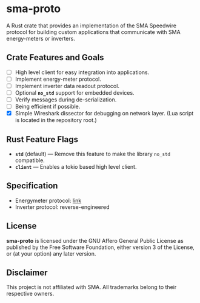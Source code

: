 # sma-proto

A Rust crate that provides an implementation of the SMA Speedwire protocol
for building custom applications that communicate with SMA energy-meters or
inverters.

## Crate Features and Goals

* [ ] High level client for easy integration into applications.
* [ ] Implement energy-meter protocol.
* [ ] Implement inverter data readout protocol.
* [ ] Optional **`no_std`** support for embedded devices.
* [ ] Verify messages during de-serialization.
* [ ] Being efficient if possible.
* [x] Simple Wireshark dissector for debugging on network layer.
      (Lua script is located in the repository root.)

## Rust Feature Flags
* **`std`** (default) — Remove this feature to make the library
  `no_std` compatible.
* **`client`** — Enables a tokio based high level client.

## Specification

* Energymeter protocol: [link](https://cdn.sma.de/fileadmin/content/www.developer.sma.de/docs/EMETER-Protokoll-TI-en-10.pdf)
* Inverter protocol: reverse-engineered

## License

**sma-proto** is licensed under the GNU Affero General Public License as published
by the Free Software Foundation, either version 3 of the License, or (at your
option) any later version.

## Disclaimer

This project is not affiliated with SMA.
All trademarks belong to their respective owners.
